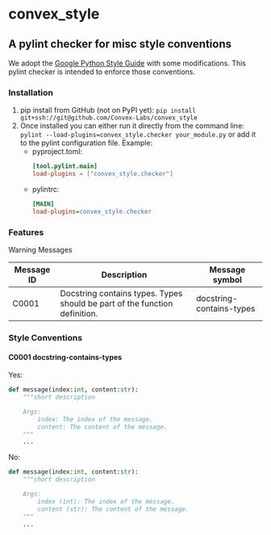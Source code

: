 # convex_style

## A pylint checker for misc style conventions

We adopt the [Google Python Style Guide](https://google.github.io/styleguide/pyguide.html) with some modifications. This pylint checker is intended to enforce those conventions.


### Installation
1. pip install from GitHub (not on PyPI yet):
`pip install git+ssh://git@github.com/Convex-Labs/convex_style`
2. Once installed you can either run it directly from the command line:
`pylint --load-plugins=convex_style.checker your_module.py`
or add it to the pylint configuration file. Example:
   * pyproject.toml:
        ```toml
        [tool.pylint.main]
        load-plugins = ["convex_style.checker"]
        ```
   * pylintrc:
       ```ini
       [MAIN]
       load-plugins=convex_style.checker
       ```


### Features
Warning Messages


| Message ID | Description                                                                | Message symbol           |
| ---------- | -------------------------------------------------------------------------- | ------------------------ |
| C0001      | Docstring contains types. Types should be part of the function definition. | docstring-contains-types |

### Style Conventions
#### C0001 docstring-contains-types
Yes:
```python
def message(index:int, content:str):
    """short description

    Args:
        index: The index of the message.
        content: The content of the message.
    """
    ...
```

No:
```python
def message(index:int, content:str):
    """short description

    Args:
        index (int): The index of the message.
        content (str): The content of the message.
    """
    ...
```
